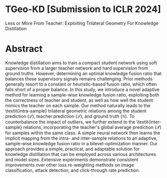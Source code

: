# TGeo-KD [Submission to ICLR 2024]
Less or More From Teacher: Exploiting Trilateral Geometry For Knowledge Distillation
# Abstract
Knowledge distillation aims to train a compact student network using soft supervision from a larger teacher network and hard supervision from ground truths. However, determining an optimal knowledge fusion ratio that balances these supervisory signals remains challenging. Prior methods generally resort to a constant or heuristic-based fusion ratio, which often falls short of a proper balance. In this study, we introduce a novel adaptive method for learning a sample-wise knowledge fusion ratio, exploiting both the correctness of teacher and student, as well as how well the student mimics the teacher on each sample. Our method naturally leads to the \textit{intra-sample} trilateral geometric relations among the student prediction ($\mathcal{S}$), teacher prediction ($\mathcal{T}$), and ground truth ($\mathcal{G}$). To counterbalance the impact of outliers, we further extend to the \textit{inter-sample} relations, incorporating the teacher's global average prediction ($\mathcal{\bar{T}})$ for samples within the same class.  A simple neural network then learns the implicit mapping from the intra- and inter-sample relations to an adaptive, sample-wise knowledge fusion ratio in a bilevel-optimization manner. Our approach provides a simple, practical, and adaptable solution for knowledge distillation that can be employed across various architectures and model sizes. Extensive experiments demonstrate consistent improvements over other loss re-weighting methods on image classification, attack detection, and click-through rate prediction.